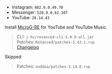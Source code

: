 - Instagram: `402.0.0.49.70`  
- Messenger: `528.0.0.62.107`  
- YouTube: `20.14.43`  

Install [MicroG-RE](https://github.com/WSTxda/MicroG-RE/releases) for YouTube and YouTube Music.
  
> CLI: `j-hc/revanced-cli-5.0.0-all.jar`  
> Patches: `ReVanced/patches-5.43.1.rvp`  
> [Changelog](https://github.com/ReVanced/revanced-patches/releases/tag/v5.43.1)  

Skipped:  
> Patches: `anddea/patches-3.14.0.rvp`      
